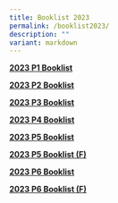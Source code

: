 ```yaml
---
title: Booklist 2023
permalink: /booklist2023/
description: ""
variant: markdown
---
```

[**2023 P1 Booklist**](/files%2FBooklist/ESPS%20P1%20Booklist%202023.pdf)

[**2023 P2 Booklist**](/files%2FBooklist/P2%20booklist%202023.pdf)

[**2023 P3 Booklist**](/files%2FBooklist/P3%20BOOKLIST%202023.pdf)

[**2023 P4 Booklist**](/files%2FBooklist/P4%20BOOKLIST%202023.pdf)

[**2023 P5 Booklist**](/files%2FBooklist/P5%20BOOK%20LIST%202023.pdf)

[**2023 P5 Booklist (F)**](/files%2FBooklist/P5%20(F)%20BOOKLIST%202023.pdf)

[**2023 P6 Booklist**](/files%2FBooklist/P6%20BOOKLIST%202023.pdf)

[**2023 P6 Booklist (F)**](/files%2FBooklist/P6%20(F)%20BOOKLIST%202023.pdf)